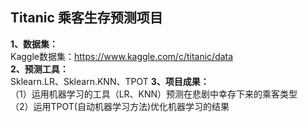 ## Titanic 乘客生存预测项目  
**1、数据集：**  
Kaggle数据集：https://www.kaggle.com/c/titanic/data  
**2、预测工具：**  
Sklearn.LR、Sklearn.KNN、TPOT
**3、项目成果：**  
（1）运用机器学习的工具（LR、KNN）预测在悲剧中幸存下来的乘客类型  
（2）运用TPOT(自动机器学习方法)优化机器学习的结果
